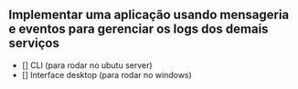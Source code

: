 ## Implementar uma aplicação usando mensageria e eventos para gerenciar os logs dos demais serviços

- [] CLI (para rodar no ubutu server)
- [] Interface desktop (para rodar no windows)
